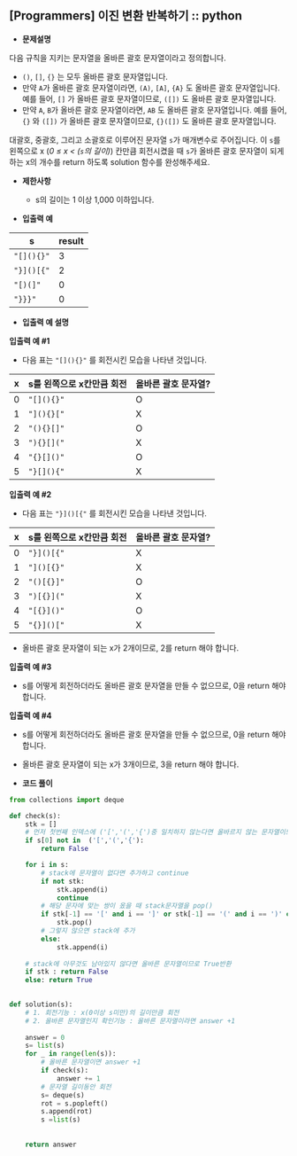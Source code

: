 ## [Programmers] 이진 변환 반복하기 :: python



- **문제설명**

다음 규칙을 지키는 문자열을 올바른 괄호 문자열이라고 정의합니다.

- `()`, `[]`, `{}` 는 모두 올바른 괄호 문자열입니다.
- 만약 `A`가 올바른 괄호 문자열이라면, `(A)`, `[A]`, `{A}` 도 올바른 괄호 문자열입니다. 예를 들어, `[]` 가 올바른 괄호 문자열이므로, `([])` 도 올바른 괄호 문자열입니다.
- 만약 `A`, `B`가 올바른 괄호 문자열이라면, `AB` 도 올바른 괄호 문자열입니다. 예를 들어, `{}` 와 `([])` 가 올바른 괄호 문자열이므로, `{}([])` 도 올바른 괄호 문자열입니다.

대괄호, 중괄호, 그리고 소괄호로 이루어진 문자열 `s`가 매개변수로 주어집니다. 이 `s`를 왼쪽으로 x (*0 ≤ x < (`s`의 길이)*) 칸만큼 회전시켰을 때 `s`가 올바른 괄호 문자열이 되게 하는 x의 개수를 return 하도록 solution 함수를 완성해주세요.





- **제한사항**
  - s의 길이는 1 이상 1,000 이하입니다.



- **입출력 예**

| s          | result |
| ---------- | ------ |
| `"[](){}"` | 3      |
| `"}]()[{"` | 2      |
| `"[)(]"`   | 0      |
| `"}}}"`    | 0      |






- **입출력 예 설명**

**입출력 예 #1**

- 다음 표는 `"[](){}"` 를 회전시킨 모습을 나타낸 것입니다.

| x    | s를 왼쪽으로 x칸만큼 회전 | 올바른 괄호 문자열? |
| ---- | ------------------------- | ------------------- |
| 0    | `"[](){}"`                | O                   |
| 1    | `"](){}["`                | X                   |
| 2    | `"(){}[]"`                | O                   |
| 3    | `"){}[]("`                | X                   |
| 4    | `"{}[]()"`                | O                   |
| 5    | `"}[](){"`                | X                   |

**입출력 예 #2**

- 다음 표는 `"}]()[{"` 를 회전시킨 모습을 나타낸 것입니다.

| x    | s를 왼쪽으로 x칸만큼 회전 | 올바른 괄호 문자열? |
| ---- | ------------------------- | ------------------- |
| 0    | `"}]()[{"`                | X                   |
| 1    | `"]()[{}"`                | X                   |
| 2    | `"()[{}]"`                | O                   |
| 3    | `")[{}]("`                | X                   |
| 4    | `"[{}]()"`                | O                   |
| 5    | `"{}]()["`                | X                   |

- 올바른 괄호 문자열이 되는 x가 2개이므로, 2를 return 해야 합니다.

**입출력 예 #3**

- s를 어떻게 회전하더라도 올바른 괄호 문자열을 만들 수 없으므로, 0을 return 해야 합니다.

**입출력 예 #4**

- s를 어떻게 회전하더라도 올바른 괄호 문자열을 만들 수 없으므로, 0을 return 해야 합니다.

- 올바른 괄호 문자열이 되는 x가 3개이므로, 3을 return 해야 합니다.






- **코드 풀이**

```python
from collections import deque

def check(s):
    stk = []
    # 먼저 첫번째 인덱스에 ('[','(','{')중 일치하지 않는다면 올바르지 않는 문자열이므로 False반환
    if s[0] not in  ('[','(','{'):
        return False

    for i in s:
        # stack에 문자열이 없다면 추가하고 continue
        if not stk:
            stk.append(i)
            continue
		# 해당 문자에 맞는 쌍이 옸을 때 stack문자열을 pop()
        if stk[-1] == '[' and i == ']' or stk[-1] == '(' and i == ')' or stk[-1] == '{' and i == '}':
            stk.pop()
        # 그렇지 않으면 stack에 추가
        else:
            stk.append(i)
  
	# stack에 아무것도 남아있지 않다면 올바른 문자열이므로 True반환
    if stk : return False
    else: return True
                

def solution(s):
    # 1. 회전기능 : x(0이상 s미만)의 길이만큼 회전 
    # 2. 올바른 문자열인지 확인기능 : 올바른 문자열이라면 answer +1
    
    answer = 0
    s= list(s)
    for _ in range(len(s)):
        # 올바른 문자열이면 answer +1
        if check(s):
            answer += 1
        # 문자열 길이동안 회전
        s= deque(s)
        rot = s.popleft()
        s.append(rot)
        s =list(s)
            
    
    return answer
```

